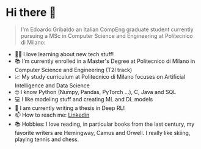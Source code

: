 # Hi there 👋

> I'm Edoardo Gribaldo an Italian CompEng graduate student currently pursuing a MSc in Computer Science and Engineering at Politecnico di Milano:

- 🧑‍💻 I love learning about new tech stuff!
- 📚 I’m currently enrolled in a Master's Degree at Politecnico di Milano in Computer Science and Engineering (T2I track)
- 📈 My study curriculum at Politecnico di Milano focuses on Artificial Intelligence and Data Science
- 🤓 I know Python (Numpy, Pandas, PyTorch ...), C, Java and SQL
- 💻 I like modeling stuff and creating ML and DL models
- 📑 I am currently writing a thesis in Deep RL!
- 📫 How to reach me: [Linkedin](https://it.linkedin.com/in/edoardo-gribaldo-548384222)
- 📚 Hobbies: I love reading, in particular books from the last century, my favorite writers are Hemingway, Camus and Orwell. I really like skiing, playing tennis and chess.

